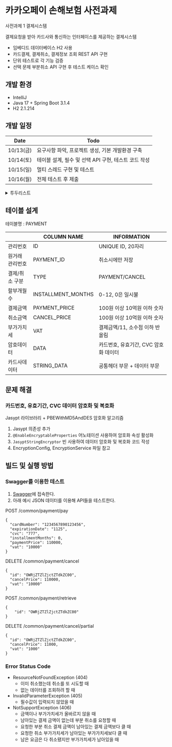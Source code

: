 # 카카오페이 손해보험 사전과제
사전과제 1 결제시스템

결제요청을 받아 카드사와 통신하는 인터페이스를 제공하는 결제시스템
- 임베디드 데이터베이스 H2 사용
- 카드결제, 결제취소, 결제정보 조회 REST API 구현
- 단위 테스트로 각 기능 검증
- 선택 문제 부분취소 API 구현 후 테스트 케이스 확인

## 개발 환경
- IntelliJ
- Java 17 + Spring Boot 3.1.4
- H2 2.1.214

## 개발 일정
|Date|Todo|
|----|----|
|10/13(금)|요구사항 파악, 프로젝트 생성, 기본 개발환경 구축 |
|10/14(토)|테이블 설계, 필수 및 선택 API 구현, 테스트 코드 작성 |
|10/15(일)|멀티 스레드 구현 및 테스트 |
|10/16(월)|전체 테스트 후 제출 |

<details>
<summary>투두리스트</summary>

- [x] 요구사항 파악
- [x] 프로젝트 생성
- [x] 기본 개발환경 구축
  - [x] h2 데이터베이스 연동
  - [x] swagger 연동
- [x] 테이블 설계
- [x] API 구현
  - [x] 카드 결제 API
  - [x] 결제 취소 API
  - [x] 결제 정보조회 API
  - [x] 부분 취소 API
- [x] API 테스트 코드 작성
  - [x] 카드 결제 API
  - [x] 결제 취소 API
  - [x] 결제 정보조회 API
  - [x] 부분 취소 API
- [ ] 멀티 스레드 구현
  - [ ] 멀티 스레드 테스트 코드 작성
- [ ] 전체 테스트 후 제출
  - [ ] 요구사항 검토
  - [ ] 전체 테스트
  - [ ] 제출
</details>

## 테이블 설계
테이블명 : PAYMENT

| |COLUMN NAME|INFORMATION|
|-|----------|-------|
|관리번호|ID|UNIQUE ID, 20자리|
|원거래 관리번호|PAYMENT_ID|취소시에만 저장|
|결제/취소 구분|TYPE|PAYMENT/CANCEL|
|할부개월수|INSTALLMENT_MONTHS|0-12, 0은 일시불|
|결제금액|PAYMENT_PRICE|100원 이상 10억원 이하 숫자|
|취소금액|CANCEL_PRICE|100원 이상 10억원 이하 숫자|
|부가가치세|VAT|결제금액/11, 소수점 이하 반올림|
|암호데이터|DATA|카드번호, 유효기간, CVC 암호화 데이터|
|카드사데이터|STRING_DATA|공통헤더 부문 + 데이터 부문|

## 문제 해결

### 카드번호, 유효기간, CVC 데이터 암호화 및 복호화
Jasypt 라이브러리 + PBEWithMD5AndDES 암호화 알고리즘
1. Jasypt 의존성 추가
2. `@EnableEncryptableProperties` 어노테이션 사용하여 암호화 속성 활성화
3. `JasyptStringEncryptor` 빈 사용하여 데이터 암호화 및 복호화 코드 작성
4. EncryptionConfig, EncryptionService 파일 참고

## 빌드 및 실행 방법

### Swagger를 이용한 테스트
1. [Swagger](http://localhost:8080/swagger-ui/index.html)에 접속한다.
2. 아래 예시 JSON 데이터를 이용해 API들을 테스트한다.

POST /common/payment/pay
```
{
  "cardNumber": "1234567890123456",
  "expirationDate": "1125",
  "cvc": "777",
  "installmentMonths": 0,
  "paymentPrice": 110000,
  "vat": "10000"
}
```

DELETE /common/payment/cancel
```
{
  "id": "OWRjZTZlZjctZTdkZC00",
  "cancelPrice": 110000,
  "vat": "10000"
}
```

POST /common/payment/retrieve
```
{
    "id": "OWRjZTZlZjctZTdkZC00"
}
```

DELETE /common/payment/cancel/partial
```
{
  "id": "OWRjZTZlZjctZTdkZC00",
  "cancelPrice": 11000,
  "vat": "1000"
}
```

### Error Status Code
- ResourceNotFoundException (404)
  - 이미 취소했는데 취소를 또 시도할 때
  - 없는 데이터를 조회하려 할 때
- InvalidParameterException (405)
  - 필수값이 입력되지 않았을 때
- NotSupportException (406)
  - 금액이나 부가가치세가 올바르지 않을 때
  - 남아있는 결제 금액이 없는데 부분 취소를 요청할 때
  - 요청한 부분 취소 결제 금액이 남아있는 결제 금액보다 클 때
  - 요청한 취소 부가가치세가 남아있는 부가가치세보다 클 때
  - 남은 요금은 다 취소됐지만 부가가치세가 남아있을 때